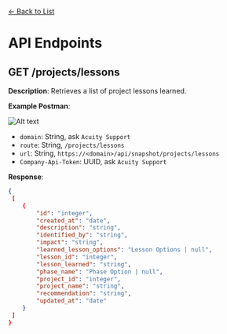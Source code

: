 [<- Back to List](https://github.com/AcuityPPM/APIs/blob/main/endpoints/list.md)

# API Endpoints

## GET /projects/lessons

**Description**: Retrieves a list of project lessons learned.

**Example Postman**:

![Alt text](https://github.com/AcuityPPM/APIs/blob/main/img/get_headers.webp)

- `domain`: String, ask `Acuity Support`
- `route`: String, `/projects/lessons`
- `url`: String, `https://<domain>/api/snapshot/projects/lessons`
- `Company-Api-Token`: UUID, ask `Acuity Support`

**Response**:

```json
{
 [
    {
        "id": "integer",
        "created_at": "date",
        "description": "string",
        "identified_by": "string",
        "impact": "string",
        "learned_lesson_options": "Lesson Options | null",
        "lesson_id": "integer",
        "lesson_learned": "string",
        "phase_name": "Phase Option | null",
        "project_id": "integer",
        "project_name": "string",
        "recommendation": "string",
        "updated_at": "date"
    }
 ]
}
```

